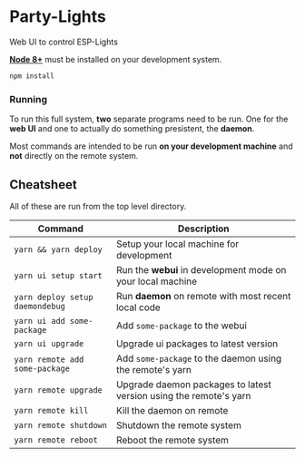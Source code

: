 # Party-Lights

Web UI to control ESP-Lights

[**Node 8+**](https://nodejs.org/en/download) must be installed on your development system.

```bash
npm install
```

### Running

To run this full system, **two** separate programs need to be run.
One for the **web UI** and one to actually do something presistent, the **daemon**.

Most commands are intended to be run **on your development machine** and **not** directly on the remote system.

## Cheatsheet

All of these are run from the top level directory.

| Command                         | Description                                                       |
| ------------------------------- | ----------------------------------------------------------------- |
| `yarn && yarn deploy`           | Setup your local machine for development                          |
| `yarn ui setup start`           | Run the **webui** in development mode on your local machine       |
| `yarn deploy setup daemondebug` | Run **daemon** on remote with most recent local code              |
| `yarn ui add some-package`      | Add `some-package` to the webui                                   |
| `yarn ui upgrade`               | Upgrade ui packages to latest version                             |
| `yarn remote add some-package`  | Add `some-package` to the daemon using the remote's yarn          |
| `yarn remote upgrade`           | Upgrade daemon packages to latest version using the remote's yarn |
| `yarn remote kill`              | Kill the daemon on remote                                         |
| `yarn remote shutdown`          | Shutdown the remote system                                        |
| `yarn remote reboot`            | Reboot the remote system                                          |
